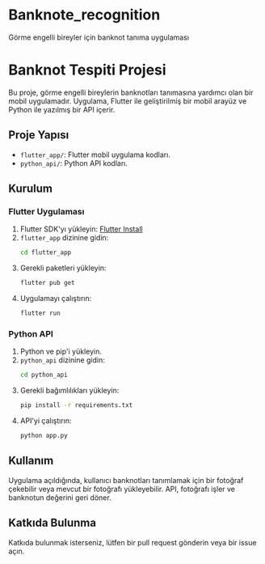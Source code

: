 # Banknote_recognition
Görme engelli bireyler için banknot tanıma uygulaması

# Banknot Tespiti Projesi


Bu proje, görme engelli bireylerin banknotları tanımasına yardımcı olan bir mobil uygulamadır. Uygulama, Flutter ile geliştirilmiş bir mobil arayüz ve Python ile yazılmış bir API içerir.

## Proje Yapısı

- `flutter_app/`: Flutter mobil uygulama kodları.
- `python_api/`: Python API kodları.

## Kurulum

### Flutter Uygulaması

1. Flutter SDK'yı yükleyin: [Flutter Install](https://flutter.dev/docs/get-started/install)
2. `flutter_app` dizinine gidin:
    ```sh
    cd flutter_app
    ```
3. Gerekli paketleri yükleyin:
    ```sh
    flutter pub get
    ```
4. Uygulamayı çalıştırın:
    ```sh
    flutter run
    ```

### Python API

1. Python ve pip'i yükleyin.
2. `python_api` dizinine gidin:
    ```sh
    cd python_api
    ```
3. Gerekli bağımlılıkları yükleyin:
    ```sh
    pip install -r requirements.txt
    ```
4. API'yi çalıştırın:
    ```sh
    python app.py
    ```

## Kullanım

Uygulama açıldığında, kullanıcı banknotları tanımlamak için bir fotoğraf çekebilir veya mevcut bir fotoğrafı yükleyebilir. API, fotoğrafı işler ve banknotun değerini geri döner.

## Katkıda Bulunma

Katkıda bulunmak isterseniz, lütfen bir pull request gönderin veya bir issue açın.

